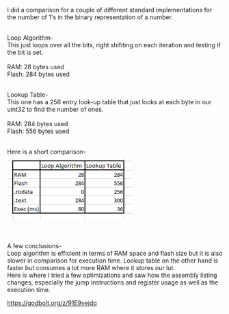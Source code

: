 I did a comparison for a couple of different standard implementations for the number of 1's in the binary representation of a number.

<br/>
Loop Algorithm-<br/>
This just loops over all the bits, right shifiting on each iteration and testing if the bit is set.
<br/>
<br/>
RAM: 28 bytes used<br/>
Flash: 284 bytes used
<br/>
<br/>


Lookup Table-<br/>
This one has a 256 entry look-up table that just looks at each byte in our uint32 to find the number of ones.
<br/>
<br/>
RAM: 284 bytes used<br/>
Flash: 556 bytes used
<br/>
<br/>

Here is a short comparison-<br/>
![algo-comparison](https://github.com/imbreakpoint/making-embedded-systems/blob/main/week9/ex9_comparison.PNG?raw=true)	

<br/><br/>
A few conclusions-<br/>
Loop algorithm is efficient in terms of RAM space and flash size but it is also slower in comparison for execution time.
Lookup table on the other hand is faster but consumes a lot more RAM where it stores our lut.
<br/>
Here is where I tried a few optimizations and saw how the assembly listing changes, especially
the jump instructions and register usage as well as the execution time.
<br/>

https://godbolt.org/z/91E9vejdq
